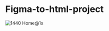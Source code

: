 # Figma-to-html-project

![1440 Home@1x](https://github.com/user-attachments/assets/82f35c1e-386d-4296-839a-27a7bfb5a515)
